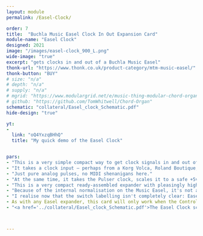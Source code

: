 ```yaml
---
layout: module
permalink: /Easel-Clock/

order: 7
title:  "Buchla Music Easel Clock In Out Expansion Card"
module-name: "Easel Clock"
designed: 2021
image: "/images/easel-clock_900_L.png" 
wide-image: "true" 
excerpt: "gets clocks in and out of a Buchla Music Easel" 
thonk-url: "https://www.thonk.co.uk/product-category/mtm-music-easel/" 
thonk-button: "BUY"
# size: "n/a"
# depth: "n/a"
# supply: "n/a"
# mgrid: "https://www.modulargrid.net/e/music-thing-modular-chord-organ"
# github: "https://github.com/TomWhitwell/Chord-Organ"
schematic: "collateral/Easel_clock_Schematic.pdf"
hide-design: "true"

yt:
- 
  link: "oQ4YxzqBHhQ"
  title: "My quick demo of the Easel Clock"


pars:
- "This is a very simple compact way to get clock signals in and out of the Buchla Music Easel."
- "It takes a clock input — perhaps from a Korg Volca, Roland Boutique, Teenage Engineering Pocket Operator, a Eurorack Synth or a vintage drum machine — scales the pulse correctly and lets you send that pulse to drive the sequencer, random clock, envelope generator or pulser."
- "Just pure analog pulses, no MIDI shenanigans here."  
- "At the same time, it takes the Pulser clock, scales it to a safe +5v level, and outputs that through a 3.5mm socket to drive other devices (like Volcas or Boutiques or Pocket Operators). The switches have no effect on the clock out"
- "This is a very compact ready-assembled expander with pleasingly high quality Grayhill switches."
- "Because of the internal normalisation on the Music Easel, it's not always completely intuitive what's going on. For example, if you send the external clock to the Pulser, with the Sequencer driven by the Pulser, then the 'Sequence' switch on the expander won't do anything." 
- "I realise now that the switch labelling isn't completely clear: Easel Clock takes a clock input into the Input 3.5mm input socket on the left. The \"In/Out\" switches select where that clock is sent around the Easel: In = connected, Out = not connected." 
- As with any Easel expander, this card will only work when the Control switch is in "remote" or "prog board" or "both" setting. 
- "<a href='../collateral/Easel_clock_Schematic.pdf'>The Easel Clock schematic is here</a>." 



---
```


